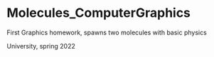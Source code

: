 # Molecules_ComputerGraphics

First Graphics homework, spawns two molecules with basic physics

University, spring 2022
